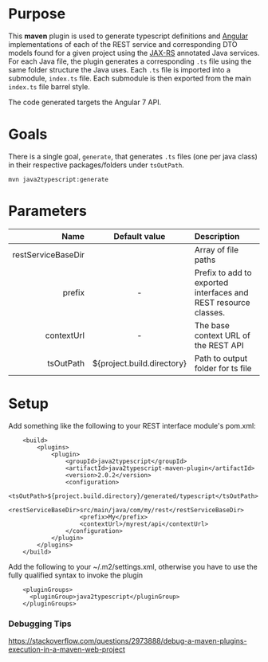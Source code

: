 # Purpose

This **maven** plugin is used to generate typescript definitions and [Angular](https://angular.io) implementations of each of the REST service and 
corresponding DTO models found for a given project using the [JAX-RS](https://jax-rs-spec.java.net/) annotated Java services.
For each Java file, the plugin generates a corresponding `.ts` file using the same folder structure the Java uses.
Each `.ts` file is imported into a submodule, `index.ts` file.  Each submodule is then exported from the main `index.ts` file barrel style.

The code generated targets the Angular 7 API.

# Goals

There is a single goal, `generate`, that generates `.ts` files (one per java class) in their respective packages/folders under 
`tsOutPath`.

```
mvn java2typescript:generate
```

# Parameters


| Name               | Default value              | Description                          |
|-------------------:|:--------------------------:|:-------------------------------------|
| restServiceBaseDir |                            | Array of file paths                  |
| prefix             |  -                         | Prefix to add to exported interfaces and REST resource classes.        |
| contextUrl         |  -                         | The base context URL of the REST API |
| tsOutPath          | ${project.build.directory} | Path to output folder for ts file    |


# Setup

Add something like the following to your REST interface module's pom.xml:

```
    <build>
        <plugins>
            <plugin>
                <groupId>java2typescript</groupId>
                <artifactId>java2typescript-maven-plugin</artifactId>
                <version>2.0.2</version>
                <configuration>
                    <tsOutPath>${project.build.directory}/generated/typescript</tsOutPath>
                    <restServiceBaseDir>src/main/java/com/my/rest</restServiceBaseDir>
                    <prefix>My</prefix>
                    <contextUrl>/myrest/api</contextUrl>
                </configuration>
            </plugin>
        </plugins>
    </build>
```    

Add the following to your ~/.m2/settings.xml, otherwise you have to use the fully qualified syntax to invoke the plugin 

```
    <pluginGroups> 
      <pluginGroup>java2typescript</pluginGroup> 
    </pluginGroups>
```


### Debugging Tips

https://stackoverflow.com/questions/2973888/debug-a-maven-plugins-execution-in-a-maven-web-project
